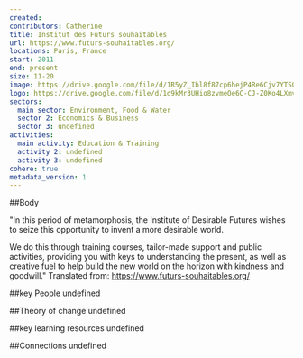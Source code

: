 ```yaml
---
created:
contributors: Catherine
title: Institut des Futurs souhaitables
url: https://www.futurs-souhaitables.org/
locations: Paris, France
start: 2011
end: present
size: 11-20
image: https://drive.google.com/file/d/1R5yZ_Ibl8f87cp6hejP4Re6Cjv7YTS0k/view?usp=drive_link
logo: https://drive.google.com/file/d/1d9kMr3UHio8zvmeOe6C-CJ-Z0Ko4LXmv/view?usp=drive_link
sectors:
  main sector: Environment, Food & Water
  sector 2: Economics & Business
  sector 3: undefined
activities: 
  main activity: Education & Training
  activity 2: undefined
  activity 3: undefined
cohere: true
metadata_version: 1
---
```



##Body

"In this period of metamorphosis, the Institute of Desirable Futures wishes to seize this opportunity to invent a more desirable world.

We do this through training courses, tailor-made support and public activities, providing you with keys to understanding the present, as well as creative fuel to help build the new world on the horizon with kindness and goodwill."
Translated from: https://www.futurs-souhaitables.org/ 


##key People
undefined

##Theory of change
undefined

##key learning resources
undefined

##Connections
undefined

